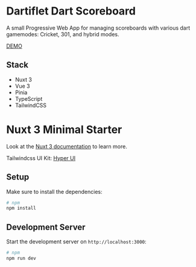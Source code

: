 # Dartiflet Dart Scoreboard

A small Progressive Web App for managing scoreboards with various dart gamemodes: Cricket, 301, and hybrid modes.

[DEMO](https://dartiflet.guerroue.fr/)

## Stack
- Nuxt 3  
- Vue 3  
- Pinia
- TypeScript  
- TailwindCSS  

# Nuxt 3 Minimal Starter

Look at the [Nuxt 3 documentation](https://nuxt.com/docs/getting-started/introduction) to learn more.

Tailwindcss UI Kit: [Hyper UI](https://www.hyperui.dev/)

## Setup

Make sure to install the dependencies:

```bash
# npm
npm install
```

## Development Server

Start the development server on `http://localhost:3000`:

```bash
# npm
npm run dev
```
